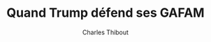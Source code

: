 ---
layout: post
title: "Quand Trump défend ses GAFAM"
link: "https://www.iris-france.org/quand-trump-defend-ses-gafam"
author: Charles Thibout
published_date: 03/03/2025
description: "Le 21 février 2025, le président des États-Unis a signé une note (memorandum) intitulée : « Defending American companies and innovators from overseas extortion and unfair fines and penalties ». Elle repose sur un constat : les entreprises du numérique états-uniennes ont été la proie de mesures « extraterritoriales » dirimantes pour leur expansion économique, au détriment du « bien-être de la Nation », de la souveraineté et des emplois américains."
language: fr
categories: "Liens"
tags: "gafam"
og-tags: "gafam"
permalink: /:categories/:year/:month/:day/:title/
---
